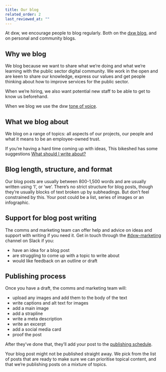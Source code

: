 ```yaml
---
title: Our blog
related_order: 2
last_reviewed_at: ""
---
```


At dxw, we encourage people to blog regularly. Both on the [dxw blog](https://www.dxw.com/blog/), and on personal and community blogs.

## Why we blog

We blog because we want to share what we’re doing and what we’re learning with the public sector digital community. We work in the open and are keen to share our knowledge, express our values and get people thinking about how to improve services for the public sector.

When we’re hiring, we also want potential new staff to be able to get to know us beforehand.

When we blog we use the dxw [tone of voice](/staff-handbook/talking-about-what-we-do/tone-of-voice/).

## What we blog about

We blog on a range of topics: all aspects of our projects, our people and what it means to be an employee-owned trust.

If you’re having a hard time coming up with ideas, This bikeshed has some suggestions [What should I write about?](https://bikeshed.dxw.com/2023/03/09/what-should-i-write-about/)

## Blog length, structure, and format

Our blog posts are usually between 800-1,500 words and are usually written using ‘I’, or ‘we’. There’s no strict structure for blog posts, though they’re usually blocks of text broken up by subheadings. But don’t feel constrained by this. Your post could be a list, series of images or an infographic.  

## Support for blog post writing

The comms and marketing team can offer help and advice on ideas and support with writing if you need it. Get in touch through the
[\#dxw-marketing](https://dxw.slack.com/archives/C0K5DRKU6) channel on Slack if you:

* have an idea for a blog post
* are struggling to come up with a topic to write about
* would like feedback on an outline or draft

## Publishing process

Once you have a draft, the comms and marketing team will:

* upload any images and add them to the body of the text
* write captions and alt text for images
* add a main image
* add a strapline
* write a meta description
* write an excerpt
* add a social media card
* proof the post

After they’ve done that, they’ll add your post to the [publishing schedule](https://trello.com/b/otR1Mmjv/dxw-blogging-and-case-studies-schedule).

Your blog post might not be published straight away. We pick from the list of posts that are ready to make sure we can prioritise topical content, and that we’re publishing posts on a mixture of topics.
